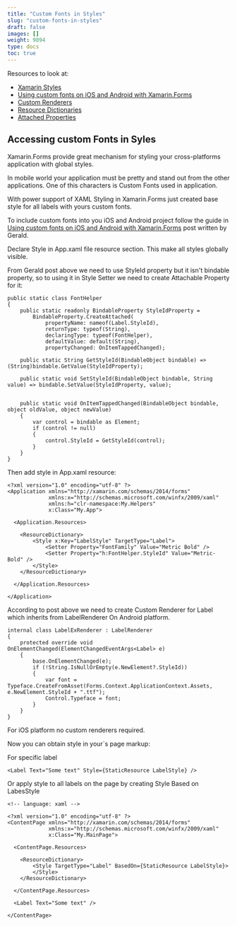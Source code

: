 ```yaml
---
title: "Custom Fonts in Styles"
slug: "custom-fonts-in-styles"
draft: false
images: []
weight: 9894
type: docs
toc: true
---
```


Resources to look at:

 - [Xamarin Styles](https://developer.xamarin.com/guides/xamarin-forms/user-interface/styles/)
 - [Using custom fonts on iOS and Android with Xamarin.Forms](https://blog.verslu.is/xamarin/xamarin-forms-xamarin/using-custom-fonts-on-ios-and-android-with-xamarin-forms/)
 - [Custom Renderers](https://developer.xamarin.com/guides/xamarin-forms/custom-renderer/)
 - [Resource Dictionaries](https://developer.xamarin.com/guides/xamarin-forms/xaml/resource-dictionaries/)
 - [Attached Properties](https://developer.xamarin.com/guides/xamarin-forms/xaml/attached-properties/)

## Accessing custom Fonts in Syles
Xamarin.Forms provide great mechanism for styling your cross-platforms application with global styles. 

In mobile world your application must be pretty and stand out from the other applications.
One of this characters is Custom Fonts used in application.

With power support of XAML Styling in Xamarin.Forms just created base style for all labels with yours custom fonts.

To include custom fonts into you iOS and Android project follow the guide in [Using custom fonts on iOS and Android with Xamarin.Forms](https://blog.verslu.is/xamarin/xamarin-forms-xamarin/using-custom-fonts-on-ios-and-android-with-xamarin-forms/) post written by Gerald. 

Declare Style in App.xaml file resource section. This make all styles globally visible.

From Gerald post above we need to use StyleId property but it isn't bindable property, so to using it in Style Setter we need to create Attachable Property for it:
<!-- language: c# -->

    public static class FontHelper
    {
        public static readonly BindableProperty StyleIdProperty =
            BindableProperty.CreateAttached(
                propertyName: nameof(Label.StyleId),
                returnType: typeof(String),
                declaringType: typeof(FontHelper),
                defaultValue: default(String),
                propertyChanged: OnItemTappedChanged);

        public static String GetStyleId(BindableObject bindable) => (String)bindable.GetValue(StyleIdProperty);

        public static void SetStyleId(BindableObject bindable, String value) => bindable.SetValue(StyleIdProperty, value);


        public static void OnItemTappedChanged(BindableObject bindable, object oldValue, object newValue)
        {
            var control = bindable as Element;
            if (control != null)
            {
                control.StyleId = GetStyleId(control);
            }
        }
    }

Then add style in App.xaml resource:
<!-- language: xaml -->

    <?xml version="1.0" encoding="utf-8" ?>
    <Application xmlns="http://xamarin.com/schemas/2014/forms"
                 xmlns:x="http://schemas.microsoft.com/winfx/2009/xaml"
                 xmlns:h="clr-namespace:My.Helpers"
                 x:Class="My.App">
    
      <Application.Resources>
    
        <ResourceDictionary>
            <Style x:Key="LabelStyle" TargetType="Label">
                <Setter Property="FontFamily" Value="Metric Bold" />
                <Setter Property="h:FontHelper.StyleId" Value="Metric-Bold" />
            </Style>
        </ResourceDictionary>
    
      </Application.Resources>
    
    </Application>

According to post above we need to create Custom Renderer for Label which inherits from LabelRenderer On Android platform.
<!-- language: c# -->
    
    internal class LabelExRenderer : LabelRenderer
    {
        protected override void OnElementChanged(ElementChangedEventArgs<Label> e)
        {
            base.OnElementChanged(e);
            if (!String.IsNullOrEmpty(e.NewElement?.StyleId))
            {
                var font = Typeface.CreateFromAsset(Forms.Context.ApplicationContext.Assets, e.NewElement.StyleId + ".ttf");
                Control.Typeface = font;
            }
        }
    }

For iOS platform no custom renderers required.

Now you can obtain style in your`s page markup:

For specific label
<!-- language: xaml -->

    <Label Text="Some text" Style={StaticResource LabelStyle} />

Or apply style to all labels on the page by creating Style Based on LabesStyle
<!-- language: xaml -->

    <!-- language: xaml -->

    <?xml version="1.0" encoding="utf-8" ?>
    <ContentPage xmlns="http://xamarin.com/schemas/2014/forms"
                 xmlns:x="http://schemas.microsoft.com/winfx/2009/xaml"
                 x:Class="My.MainPage">
    
      <ContentPage.Resources>
    
        <ResourceDictionary>
            <Style TargetType="Label" BasedOn={StaticResource LabelStyle}>
            </Style>
        </ResourceDictionary>
    
      </ContentPage.Resources>

      <Label Text="Some text" />      
    
    </ContentPage>

